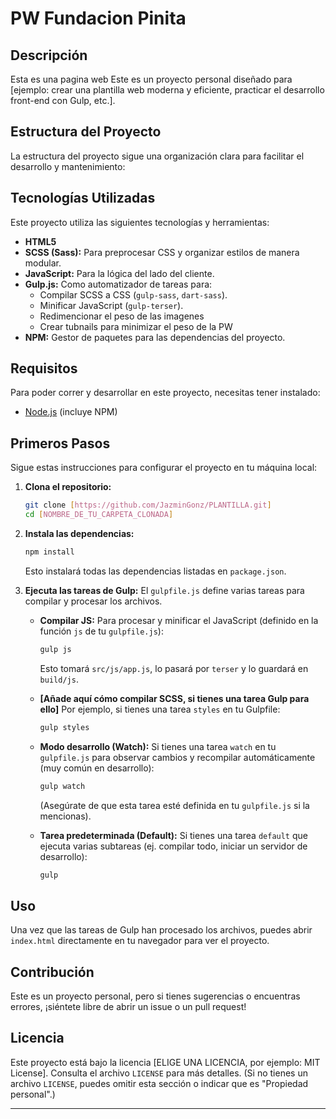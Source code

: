 # PW Fundacion Pinita

## Descripción

Esta es una pagina web 
Este es un proyecto personal diseñado para [ejemplo: crear una plantilla web moderna y eficiente, practicar el desarrollo front-end con Gulp, etc.].

## Estructura del Proyecto

La estructura del proyecto sigue una organización clara para facilitar el desarrollo y mantenimiento:

## Tecnologías Utilizadas

Este proyecto utiliza las siguientes tecnologías y herramientas:

* **HTML5**
* **SCSS (Sass):** Para preprocesar CSS y organizar estilos de manera modular.
* **JavaScript:** Para la lógica del lado del cliente.
* **Gulp.js:** Como automatizador de tareas para:
    * Compilar SCSS a CSS (`gulp-sass`, `dart-sass`).
    * Minificar JavaScript (`gulp-terser`).
    * Redimencionar el peso de las imagenes
    * Crear tubnails para minimizar el peso de la PW
* **NPM:** Gestor de paquetes para las dependencias del proyecto.

## Requisitos

Para poder correr y desarrollar en este proyecto, necesitas tener instalado:

* [Node.js](https://nodejs.org/) (incluye NPM)

## Primeros Pasos

Sigue estas instrucciones para configurar el proyecto en tu máquina local:

1.  **Clona el repositorio:**
    ```bash
    git clone [https://github.com/JazminGonz/PLANTILLA.git]
    cd [NOMBRE_DE_TU_CARPETA_CLONADA]
    ```

2.  **Instala las dependencias:**
    ```bash
    npm install
    ```
    Esto instalará todas las dependencias listadas en `package.json`.

3.  **Ejecuta las tareas de Gulp:**
    El `gulpfile.js` define varias tareas para compilar y procesar los archivos.

    * **Compilar JS:**
        Para procesar y minificar el JavaScript (definido en la función `js` de tu `gulpfile.js`):
        ```bash
        gulp js
        ```
        Esto tomará `src/js/app.js`, lo pasará por `terser` y lo guardará en `build/js`.

    * **[Añade aquí cómo compilar SCSS, si tienes una tarea Gulp para ello]**
        Por ejemplo, si tienes una tarea `styles` en tu Gulpfile:
        ```bash
        gulp styles
        ```

    * **Modo desarrollo (Watch):**
        Si tienes una tarea `watch` en tu `gulpfile.js` para observar cambios y recompilar automáticamente (muy común en desarrollo):
        ```bash
        gulp watch
        ```
        (Asegúrate de que esta tarea esté definida en tu `gulpfile.js` si la mencionas).

    * **Tarea predeterminada (Default):**
        Si tienes una tarea `default` que ejecuta varias subtareas (ej. compilar todo, iniciar un servidor de desarrollo):
        ```bash
        gulp
        ```

## Uso

Una vez que las tareas de Gulp han procesado los archivos, puedes abrir `index.html` directamente en tu navegador para ver el proyecto.


## Contribución

Este es un proyecto personal, pero si tienes sugerencias o encuentras errores, ¡siéntete libre de abrir un issue o un pull request!

## Licencia

Este proyecto está bajo la licencia [ELIGE UNA LICENCIA, por ejemplo: MIT License]. Consulta el archivo `LICENSE` para más detalles.
(Si no tienes un archivo `LICENSE`, puedes omitir esta sección o indicar que es "Propiedad personal".)

---